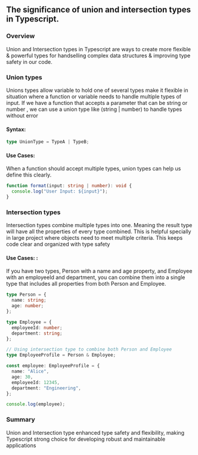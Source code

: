 ## The significance of union and intersection types in Typescript.

### Overview

Union and Intersection types in Typescript are ways to create more flexible & powerful types for handselling complex data structures & improving type safety in our code.

### Union types

Unions types allow variable to hold one of several types make it flexible in situation where a function or variable needs to handle multiple types of input.
If we have a function that accepts a parameter that can be string or number , we can use a union type like (string | number) to handle types without error

#### Syntax:

```typescript
type UnionType = TypeA | TypeB;
```

#### Use Cases:

When a function should accept multiple types, union types can help us define this clearly.

```typescript
function format(input: string | number): void {
  console.log("User Input: ${input}");
}
```

### Intersection types

Intersection types combine multiple types into one. Meaning the result type will have all the properties of every type combined. This is helpful specially in large project where objects need to meet multiple criteria. This keeps code clear and organized with type safety

#### Use Cases: :

If you have two types, Person with a name and age property, and Employee with an employeeId and department, you can combine them into a single type that includes all properties from both Person and Employee.

```typescript
type Person = {
  name: string;
  age: number;
};

type Employee = {
  employeeId: number;
  department: string;
};

// Using intersection type to combine both Person and Employee
type EmployeeProfile = Person & Employee;

const employee: EmployeeProfile = {
  name: "Alice",
  age: 30,
  employeeId: 12345,
  department: "Engineering",
};

console.log(employee);
```

### Summary

Union and Intersection type enhanced type safety and flexibility, making Typescript strong choice for developing robust and maintainable applications
